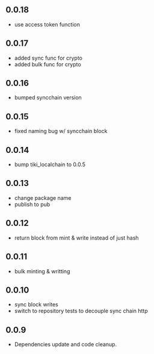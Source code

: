 ## 0.0.18

* use access token function 

## 0.0.17

* added sync func for crypto
* added bulk func for crypto

## 0.0.16

* bumped syncchain version

## 0.0.15

* fixed naming bug w/ syncchain block

## 0.0.14

* bump tiki_localchain to 0.0.5

## 0.0.13

* change package name
* publish to pub

## 0.0.12

* return block from mint & write instead of just hash

## 0.0.11

* bulk minting & writting

## 0.0.10

* sync block writes
* switch to repository tests to decouple sync chain http

## 0.0.9

* Dependencies update and code cleanup.
